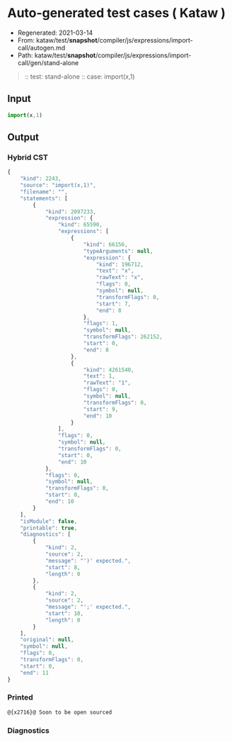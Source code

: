 # Auto-generated test cases ( Kataw )
- Regenerated: 2021-03-14
- From: kataw/test/__snapshot__/compiler/js/expressions/import-call/autogen.md
- Path: kataw/test/__snapshot__/compiler/js/expressions/import-call/gen/stand-alone
> :: test: stand-alone
> :: case: import(x,1)
## Input

`````js
import(x,1)
`````

## Output

### Hybrid CST

```javascript
{
    "kind": 2243,
    "source": "import(x,1)",
    "filename": "",
    "statements": [
        {
            "kind": 2097233,
            "expression": {
                "kind": 65590,
                "expressions": [
                    {
                        "kind": 66156,
                        "typeArguments": null,
                        "expression": {
                            "kind": 196712,
                            "text": "x",
                            "rawText": "x",
                            "flags": 0,
                            "symbol": null,
                            "transformFlags": 0,
                            "start": 7,
                            "end": 8
                        },
                        "flags": 1,
                        "symbol": null,
                        "transformFlags": 262152,
                        "start": 0,
                        "end": 8
                    },
                    {
                        "kind": 4261540,
                        "text": 1,
                        "rawText": "1",
                        "flags": 0,
                        "symbol": null,
                        "transformFlags": 0,
                        "start": 9,
                        "end": 10
                    }
                ],
                "flags": 0,
                "symbol": null,
                "transformFlags": 0,
                "start": 0,
                "end": 10
            },
            "flags": 0,
            "symbol": null,
            "transformFlags": 0,
            "start": 0,
            "end": 10
        }
    ],
    "isModule": false,
    "printable": true,
    "diagnostics": [
        {
            "kind": 2,
            "source": 2,
            "message": "')' expected.",
            "start": 8,
            "length": 0
        },
        {
            "kind": 2,
            "source": 2,
            "message": "';' expected.",
            "start": 10,
            "length": 0
        }
    ],
    "original": null,
    "symbol": null,
    "flags": 0,
    "transformFlags": 0,
    "start": 0,
    "end": 11
}
```

### Printed

```javascript
@{x2716}@ Soon to be open sourced
```

### Diagnostics

```javascript

```

